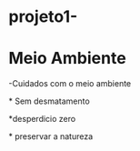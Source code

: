 # projeto1-<!doctype html>
<html>
<head>
<title> meio ambiente</title> 

<h1 class='titulo-principal'> Meio Ambiente</h1>

<head> -Cuidados com o meio ambiente</head> 

<P> * Sem desmatamento </p>
<p>*desperdicio zero  </p>
<p>* preservar a natureza</p>
